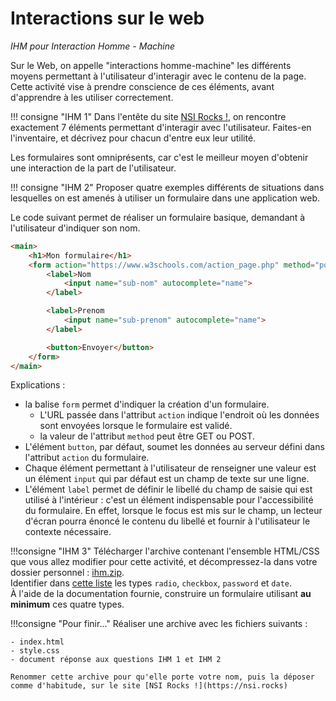 # Interactions sur le web
*IHM pour Interaction Homme - Machine*

Sur le Web, on appelle "interactions homme-machine" les différents moyens permettant à l'utilisateur d'interagir avec le contenu de la page. Cette activité vise à prendre conscience de ces éléments, avant d'apprendre à les utiliser correctement.  

!!! consigne "IHM 1"
    Dans l'entête du site [NSI Rocks !](https://nsi.rocks), on rencontre exactement 7 éléments permettant d'interagir avec l'utilisateur. Faites-en l'inventaire, et décrivez pour chacun d'entre eux leur utilité.

Les formulaires sont omniprésents, car c'est le meilleur moyen d'obtenir une interaction de la part de l'utilisateur.

!!! consigne "IHM 2"
    Proposer quatre exemples différents de situations dans lesquelles on est amenés à utiliser un formulaire dans une application web.

Le code suivant permet de réaliser un formulaire basique, demandant à l'utilisateur d'indiquer son nom.

```html
<main>
    <h1>Mon formulaire</h1>
    <form action="https://www.w3schools.com/action_page.php" method="post">
        <label>Nom 
            <input name="sub-nom" autocomplete="name">
        </label>

        <label>Prenom 
            <input name="sub-prenom" autocomplete="name">
        </label>

        <button>Envoyer</button>
    </form>
</main>
```
Explications :  

- la balise `form` permet d'indiquer la création d'un formulaire.  
    - L'URL passée dans l'attribut `action` indique l'endroit où les données sont envoyées lorsque le formulaire est validé.  
    - la valeur de l'attribut `method` peut être GET ou POST.  
- L'élément `button`, par défaut, soumet les données au serveur défini dans l'attribut `action` du formulaire.  
- Chaque élément permettant à l'utilisateur de renseigner une valeur est un élément `input` qui par défaut est un champ de texte sur une ligne.  
- L'élément `label` permet de définir le libellé du champ de saisie qui est utilisé à l'intérieur : c'est un élément indispensable pour l'accessibilité du formulaire. En effet, lorsque le focus est mis sur le champ, un lecteur d'écran pourra énoncé le contenu du libellé et fournir à l'utilisateur le contexte nécessaire.

!!!consigne "IHM 3"
    Télécharger l'archive contenant l'ensemble HTML/CSS que vous allez modifier pour cette activité, et décompressez-la dans votre dossier personnel : [ihm.zip](https://github.com/mathieunicolas/nsi/raw/master/docs/files/ihm.zip).  
    Identifier dans [cette liste](https://developer.mozilla.org/fr/docs/Web/HTML/Element/input#les_diff%C3%A9rents_types_de_champs_input) les types `radio`, `checkbox`, `password` et `date`.  
    À l'aide de la documentation fournie, construire un formulaire utilisant **au minimum** ces quatre types.


!!!consigne "Pour finir..."
    Réaliser une archive avec les fichiers suivants :

    - index.html
    - style.css
    - document réponse aux questions IHM 1 et IHM 2

    Renommer cette archive pour qu'elle porte votre nom, puis la déposer comme d'habitude, sur le site [NSI Rocks !](https://nsi.rocks)